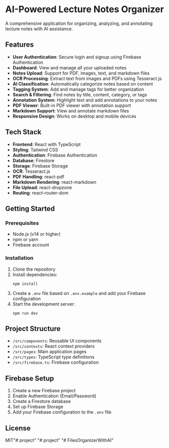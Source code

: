 # AI-Powered Lecture Notes Organizer

A comprehensive application for organizing, analyzing, and annotating lecture notes with AI assistance.

## Features

- **User Authentication**: Secure login and signup using Firebase Authentication
- **Dashboard**: View and manage all your uploaded notes
- **Notes Upload**: Support for PDF, images, text, and markdown files
- **OCR Processing**: Extract text from images and PDFs using Tesseract.js
- **AI Classification**: Automatically categorize notes based on content
- **Tagging System**: Add and manage tags for better organization
- **Search & Filtering**: Find notes by title, content, category, or tags
- **Annotation System**: Highlight text and add annotations to your notes
- **PDF Viewer**: Built-in PDF viewer with annotation support
- **Markdown Support**: View and annotate markdown files
- **Responsive Design**: Works on desktop and mobile devices

## Tech Stack

- **Frontend**: React with TypeScript
- **Styling**: Tailwind CSS
- **Authentication**: Firebase Authentication
- **Database**: Firestore
- **Storage**: Firebase Storage
- **OCR**: Tesseract.js
- **PDF Handling**: react-pdf
- **Markdown Rendering**: react-markdown
- **File Upload**: react-dropzone
- **Routing**: react-router-dom

## Getting Started

### Prerequisites

- Node.js (v14 or higher)
- npm or yarn
- Firebase account

### Installation

1. Clone the repository
2. Install dependencies:
   ```
   npm install
   ```
3. Create a `.env` file based on `.env.example` and add your Firebase configuration
4. Start the development server:
   ```
   npm run dev
   ```

## Project Structure

- `/src/components`: Reusable UI components
- `/src/contexts`: React context providers
- `/src/pages`: Main application pages
- `/src/types`: TypeScript type definitions
- `/src/firebase.ts`: Firebase configuration

## Firebase Setup

1. Create a new Firebase project
2. Enable Authentication (Email/Password)
3. Create a Firestore database
4. Set up Firebase Storage
5. Add your Firebase configuration to the `.env` file

## License

MIT"# project" 
"# project" 
"# FilesOrganizerWithAI" 
